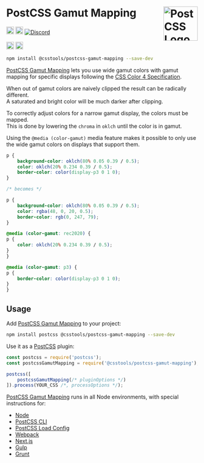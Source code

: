 # PostCSS Gamut Mapping [<img src="https://postcss.github.io/postcss/logo.svg" alt="PostCSS Logo" width="90" height="90" align="right">][PostCSS]

[<img alt="npm version" src="https://img.shields.io/npm/v/@csstools/postcss-gamut-mapping.svg" height="20">][npm-url] [<img alt="Build Status" src="https://github.com/csstools/postcss-plugins/workflows/test/badge.svg" height="20">][cli-url] [<img alt="Discord" src="https://shields.io/badge/Discord-5865F2?logo=discord&logoColor=white">][discord]<br><br>[<img alt="Baseline Status" src="https://cssdb.org/images/badges-baseline/gamut-mapping.svg" height="20">][css-url] [<img alt="CSS Standard Status" src="https://cssdb.org/images/badges/gamut-mapping.svg" height="20">][css-url] 

```bash
npm install @csstools/postcss-gamut-mapping --save-dev
```

[PostCSS Gamut Mapping] lets you use wide gamut colors with gamut mapping for specific displays following the [CSS Color 4 Specification].

When out of gamut colors are naively clipped the result can be radically different.  
A saturated and bright color will be much darker after clipping.

To correctly adjust colors for a narrow gamut display, the colors must be mapped.  
This is done by lowering the `chroma` in `oklch` until the color is in gamut.  

Using the `@media (color-gamut)` media feature makes it possible to only use the wide gamut colors on displays that support them.

```css
p {
	background-color: oklch(80% 0.05 0.39 / 0.5);
	color: oklch(20% 0.234 0.39 / 0.5);
	border-color: color(display-p3 0 1 0);
}

/* becomes */

p {
	background-color: oklch(80% 0.05 0.39 / 0.5);
	color: rgba(48, 0, 20, 0.5);
	border-color: rgb(0, 247, 79);
}

@media (color-gamut: rec2020) {
p {
	color: oklch(20% 0.234 0.39 / 0.5);
}
}

@media (color-gamut: p3) {
p {
	border-color: color(display-p3 0 1 0);
}
}
```

## Usage

Add [PostCSS Gamut Mapping] to your project:

```bash
npm install postcss @csstools/postcss-gamut-mapping --save-dev
```

Use it as a [PostCSS] plugin:

```js
const postcss = require('postcss');
const postcssGamutMapping = require('@csstools/postcss-gamut-mapping');

postcss([
	postcssGamutMapping(/* pluginOptions */)
]).process(YOUR_CSS /*, processOptions */);
```

[PostCSS Gamut Mapping] runs in all Node environments, with special
instructions for:

- [Node](INSTALL.md#node)
- [PostCSS CLI](INSTALL.md#postcss-cli)
- [PostCSS Load Config](INSTALL.md#postcss-load-config)
- [Webpack](INSTALL.md#webpack)
- [Next.js](INSTALL.md#nextjs)
- [Gulp](INSTALL.md#gulp)
- [Grunt](INSTALL.md#grunt)

[cli-url]: https://github.com/csstools/postcss-plugins/actions/workflows/test.yml?query=workflow/test
[css-url]: https://cssdb.org/#gamut-mapping
[discord]: https://discord.gg/bUadyRwkJS
[npm-url]: https://www.npmjs.com/package/@csstools/postcss-gamut-mapping

[PostCSS]: https://github.com/postcss/postcss
[PostCSS Gamut Mapping]: https://github.com/csstools/postcss-plugins/tree/main/plugins/postcss-gamut-mapping
[CSS Color 4 Specification]: https://www.w3.org/TR/css-color-4/#gamut-mapping
